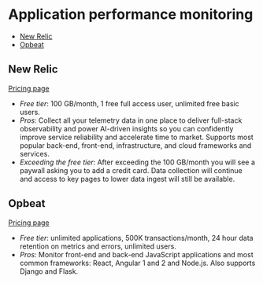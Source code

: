 # Application performance monitoring

<!-- TOC depthFrom:2 -->

- [New Relic](#new-relic)
- [Opbeat](#opbeat)

<!-- /TOC -->

## New Relic

[Pricing page](https://newrelic.com/pricing)

* *Free tier*: 100 GB/month, 1 free full access user, unlimited free basic users.
* *Pros*: Collect all your telemetry data in one place to deliver full-stack observability and power AI-driven insights so you can confidently improve service reliability and accelerate time to market. Supports most popular back-end, front-end, infrastructure, and cloud frameworks and services.
* *Exceeding the free tier*: After exceeding the 100 GB/month you will see a paywall asking you to add a credit card. Data collection will continue and access to key pages to lower data ingest will still be available.

## Opbeat

[Pricing page](https://opbeat.com/pricing)

* *Free tier*: unlimited applications, 500K transactions/month, 24 hour data retention on metrics and errors, unlimited users.
* *Pros*: Monitor front-end and back-end JavaScript applications and most common frameworks: React, Angular 1 and 2 and Node.js. Also supports Django and Flask.

